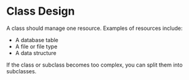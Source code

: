 # Class Design

A class should manage one resource. Examples of resources include:

-   A database table
-   A file or file type
-   A data structure

If the class or subclass becomes too complex, you can split them into subclasses.
